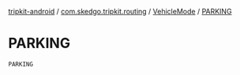 [tripkit-android](../../index.md) / [com.skedgo.tripkit.routing](../index.md) / [VehicleMode](index.md) / [PARKING](./-p-a-r-k-i-n-g.md)

# PARKING

`PARKING`
